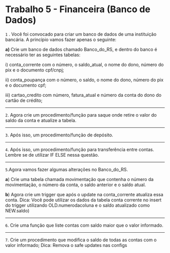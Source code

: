 # Trabalho 5 - Financeira (Banco de Dados)

 `1` . Você foi convocado para criar um banco de dados de uma instituição 
bancária. A princípio vamos fazer apenas o seguinte:


**a)** Crie um banco de dados chamado Banco_do_RS, e dentro do banco é 
necessário ter as seguintes tabelas:

 i) conta_corrente com o número, o saldo_atual, o nome do dono, número do 
pix e o documento cpf/cnpj;

 ii) conta_poupança com o número, o saldo, o nome do dono, número do pix e 
o documento cpf;

 iii) cartao_credito com número, fatura_atual e número da conta do dono do 
cartão de crédito;

---

 `2`. Agora crie um procedimento/função para saque onde retire o valor do saldo 
da conta e atualize a tabela.

---

 `3`. Após isso, um procedimento/função de depósito.

 ---
 
 `4`. Após isso, um procedimento/função para transferência entre contas. Lembre
se de utilizar IF ELSE nessa questão.

---

 `5`.Agora vamos fazer algumas alterações no Banco_do_RS.
 
 
 **a**) Crie uma tabela chamada movimentação que contenha
 o número da movimentação, o número da conta, o saldo
 anterior e o saldo atual.
 
 **b**) Agora crie um trigger que após o update na
 conta_corrente atualiza essa conta.
 Dica: Você pode utilizar os dados da tabela conta corrente no insert do trigger 
utilizando OLD.numerodacoluna e o saldo atualizado como NEW.saldo)

---

 `6`. Crie uma função que liste contas com saldo maior que o valor informado.
 
 ---
 
 `7`. Crie um procedimento que modifica o saldo de todas as contas com o valor 
informado; Dica: Remova o safe updates nas configs
